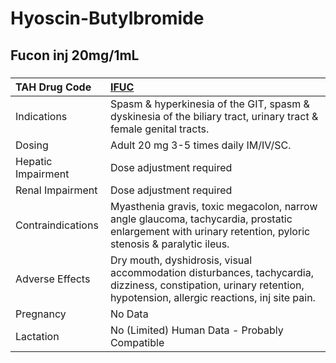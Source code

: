 # Hyoscin-Butylbromide

## Fucon inj 20mg/1mL

##### 

| TAH Drug Code      | [IFUC](https://www.tahsda.org.tw/drugs/hissearch.php?drug_code=IFUC)                                                                                                |
|:-------------------|:--------------------------------------------------------------------------------------------------------------------------------------------------------------------|
| Indications        | Spasm & hyperkinesia of the GIT, spasm & dyskinesia of the biliary tract, urinary tract & female genital tracts.                                                    |
| Dosing             | Adult 20 mg 3-5 times daily IM/IV/SC.                                                                                                                               |
| Hepatic Impairment | Dose adjustment required                                                                                                                                            |
| Renal Impairment   | Dose adjustment required                                                                                                                                            |
| Contraindications  | Myasthenia gravis, toxic megacolon, narrow angle glaucoma, tachycardia, prostatic enlargement with urinary retention, pyloric stenosis & paralytic ileus.           |
| Adverse Effects    | Dry mouth, dyshidrosis, visual accommodation disturbances, tachycardia, dizziness, constipation, urinary retention, hypotension, allergic reactions, inj site pain. |
| Pregnancy          | No Data                                                                                                                                                             |
| Lactation          | No (Limited) Human Data - Probably Compatible                                                                                                                       |

